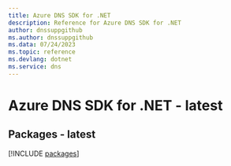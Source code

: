 ```yaml
---
title: Azure DNS SDK for .NET
description: Reference for Azure DNS SDK for .NET
author: dnssuppgithub
ms.author: dnssuppgithub
ms.data: 07/24/2023
ms.topic: reference
ms.devlang: dotnet
ms.service: dns
---
```

# Azure DNS SDK for .NET - latest
## Packages - latest
[!INCLUDE [packages](dns-index.md)]